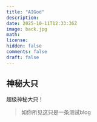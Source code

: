 ```yaml
---
title: "AIGod"
description: 
date: 2025-10-11T12:33:36Z
image: back.jpg
math: 
license: 
hidden: false
comments: false
draft: false
---
```


## 神秘大只

超级神秘大只！

> 如你所见这只是一条测试blog